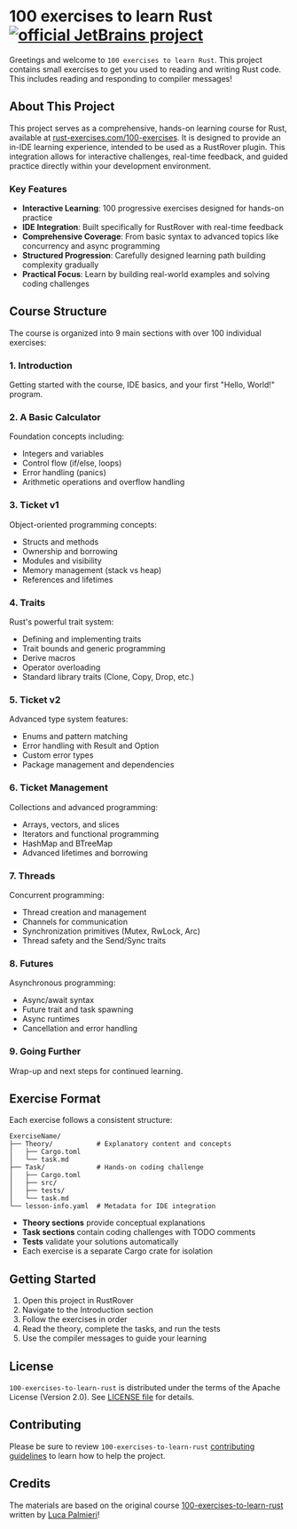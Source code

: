 #  100 exercises to learn Rust [![official JetBrains project](http://jb.gg/badges/official.svg)](https://confluence.jetbrains.com/display/ALL/JetBrains+on+GitHub)

Greetings and welcome to `100 exercises to learn Rust`.
This project contains small exercises to get you used to reading and writing Rust code.
This includes reading and responding to compiler messages!

## About This Project
This project serves as a comprehensive, hands-on learning course for Rust, available at [rust-exercises.com/100-exercises](https://rust-exercises.com/100-exercises/). 
It is designed to provide an in-IDE learning experience, intended to be used as a RustRover plugin.
This integration allows for interactive challenges, real-time feedback, and guided practice directly within your development environment.

### Key Features
- **Interactive Learning**: 100 progressive exercises designed for hands-on practice
- **IDE Integration**: Built specifically for RustRover with real-time feedback
- **Comprehensive Coverage**: From basic syntax to advanced topics like concurrency and async programming
- **Structured Progression**: Carefully designed learning path building complexity gradually
- **Practical Focus**: Learn by building real-world examples and solving coding challenges

## Course Structure

The course is organized into 9 main sections with over 100 individual exercises:

### 1. **Introduction**
Getting started with the course, IDE basics, and your first "Hello, World!" program.

### 2. **A Basic Calculator**
Foundation concepts including:
- Integers and variables
- Control flow (if/else, loops)
- Error handling (panics)
- Arithmetic operations and overflow handling

### 3. **Ticket v1**
Object-oriented programming concepts:
- Structs and methods
- Ownership and borrowing
- Modules and visibility
- Memory management (stack vs heap)
- References and lifetimes

### 4. **Traits**
Rust's powerful trait system:
- Defining and implementing traits
- Trait bounds and generic programming
- Derive macros
- Operator overloading
- Standard library traits (Clone, Copy, Drop, etc.)

### 5. **Ticket v2**
Advanced type system features:
- Enums and pattern matching
- Error handling with Result and Option
- Custom error types
- Package management and dependencies

### 6. **Ticket Management**
Collections and advanced programming:
- Arrays, vectors, and slices
- Iterators and functional programming
- HashMap and BTreeMap
- Advanced lifetimes and borrowing

### 7. **Threads**
Concurrent programming:
- Thread creation and management
- Channels for communication
- Synchronization primitives (Mutex, RwLock, Arc)
- Thread safety and the Send/Sync traits

### 8. **Futures**
Asynchronous programming:
- Async/await syntax
- Future trait and task spawning
- Async runtimes
- Cancellation and error handling

### 9. **Going Further**
Wrap-up and next steps for continued learning.

## Exercise Format

Each exercise follows a consistent structure:

```
ExerciseName/
├── Theory/           # Explanatory content and concepts
│   ├── Cargo.toml
│   └── task.md
├── Task/             # Hands-on coding challenge
│   ├── Cargo.toml
│   ├── src/
│   ├── tests/
│   └── task.md
└── lesson-info.yaml  # Metadata for IDE integration
```

- **Theory sections** provide conceptual explanations
- **Task sections** contain coding challenges with TODO comments
- **Tests** validate your solutions automatically
- Each exercise is a separate Cargo crate for isolation

## Getting Started

1. Open this project in RustRover
2. Navigate to the Introduction section
3. Follow the exercises in order
4. Read the theory, complete the tasks, and run the tests
5. Use the compiler messages to guide your learning

## License
`100-exercises-to-learn-rust` is distributed under the terms of the Apache License (Version 2.0). See [LICENSE file](LICENSE) for details.

## Contributing
Please be sure to review `100-exercises-to-learn-rust` [contributing guidelines](CONTRIBUTING.md) to learn how to help the project.

## Credits
The materials are based on the original course [100-exercises-to-learn-rust](https://github.com/mainmatter/100-exercises-to-learn-rust) written by [Luca Palmieri](https://www.lpalmieri.com/)!
